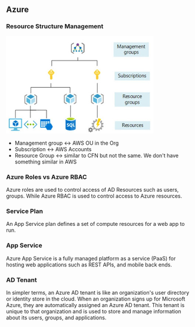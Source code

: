 ## Azure

### Resource Structure Management

![mgmt](./diagrams/mgmt.jpg)

- Management group <-> AWS OU in the Org
- Subscription <-> AWS Accounts
- Resource Group <-> similar to CFN but not the same. We don't have something similar in AWS

### Azure Roles vs Azure RBAC

Azure roles are used to control access of AD Resources such as users, groups. While Azure RBAC is used to control access to Azure resources.

### Service Plan

An App Service plan defines a set of compute resources for a web app to run.

### App Service

Azure App Service is a fully managed platform as a service (PaaS) for hosting web applications such as REST APIs, and mobile back ends.

### AD Tenant

In simpler terms, an Azure AD tenant is like an organization's user directory or identity store in the cloud. When an organization signs up for Microsoft Azure, they are automatically assigned an Azure AD tenant. This tenant is unique to that organization and is used to store and manage information about its users, groups, and applications.

